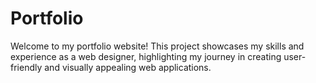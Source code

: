 # Portfolio
Welcome to my portfolio website! This project showcases my skills and experience as a web designer, highlighting my journey in creating user-friendly and visually appealing web applications.
